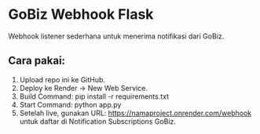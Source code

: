 # GoBiz Webhook Flask

Webhook listener sederhana untuk menerima notifikasi dari GoBiz.

## Cara pakai:
1. Upload repo ini ke GitHub.
2. Deploy ke Render -> New Web Service.
3. Build Command: pip install -r requirements.txt
4. Start Command: python app.py
5. Setelah live, gunakan URL: 
   https://namaproject.onrender.com/webhook
   untuk daftar di Notification Subscriptions GoBiz.
